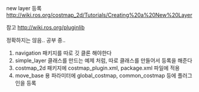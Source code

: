 
new layer 등록
http://wiki.ros.org/costmap_2d/Tutorials/Creating%20a%20New%20Layer

참고
http://wiki.ros.org/pluginlib  


정확하지는 않음.. 공부 중..

1. navigation 패키지를 따로 깃 클론 해야한다 
2. simple_layer 클래스를 만드는 예제 처럼, 따로 클래스를 만들어서 등록을 해준다 
3. costmap_2d 패키지에 costmap_plugin.xml, package.xml 파일에 적용
4. move_base 용 파라미터에 global_costmap, common_costmap 등에 플러그인을 등록

